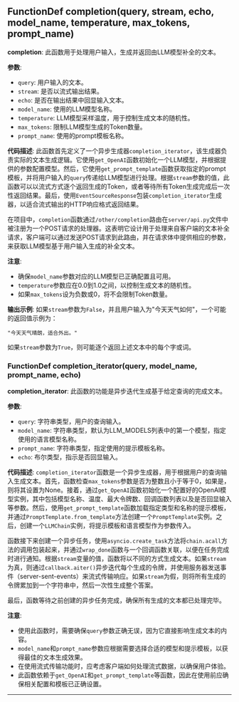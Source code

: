 ## FunctionDef completion(query, stream, echo, model_name, temperature, max_tokens, prompt_name)

**completion**: 此函数用于处理用户输入，生成并返回由LLM模型补全的文本。

**参数**:

- `query`: 用户输入的文本。
- `stream`: 是否以流式输出结果。
- `echo`: 是否在输出结果中回显输入文本。
- `model_name`: 使用的LLM模型名称。
- `temperature`: LLM模型采样温度，用于控制生成文本的随机性。
- `max_tokens`: 限制LLM模型生成的Token数量。
- `prompt_name`: 使用的prompt模板名称。

**代码描述**:
此函数首先定义了一个异步生成器`completion_iterator`，该生成器负责实际的文本生成逻辑。它使用`get_OpenAI`函数初始化一个LLM模型，并根据提供的参数配置模型。然后，它使用`get_prompt_template`函数获取指定的prompt模板，并将用户输入的`query`传递给LLM模型进行处理。根据`stream`参数的值，此函数可以以流式方式逐个返回生成的Token，或者等待所有Token生成完成后一次性返回结果。最后，使用`EventSourceResponse`包装`completion_iterator`生成器，以适合流式输出的HTTP响应格式返回结果。

在项目中，`completion`函数通过`/other/completion`路由在`server/api.py`文件中被注册为一个POST请求的处理器。这表明它设计用于处理来自客户端的文本补全请求，客户端可以通过发送POST请求到此路由，并在请求体中提供相应的参数，来获取LLM模型基于用户输入生成的补全文本。

**注意**:

- 确保`model_name`参数对应的LLM模型已正确配置且可用。
- `temperature`参数应在0.0到1.0之间，以控制生成文本的随机性。
- 如果`max_tokens`设为负数或0，将不会限制Token数量。

**输出示例**:
如果`stream`参数为`False`，并且用户输入为"今天天气如何"，一个可能的返回值示例为：

```
"今天天气晴朗，适合外出。"
```

如果`stream`参数为`True`，则可能逐个返回上述文本中的每个字或词。

### FunctionDef completion_iterator(query, model_name, prompt_name, echo)

**completion_iterator**: 此函数的功能是异步迭代生成基于给定查询的完成文本。

**参数**:

- `query`: 字符串类型，用户的查询输入。
- `model_name`: 字符串类型，默认为LLM_MODELS列表中的第一个模型，指定使用的语言模型名称。
- `prompt_name`: 字符串类型，指定使用的提示模板名称。
- `echo`: 布尔类型，指示是否回显输入。

**代码描述**:
`completion_iterator`函数是一个异步生成器，用于根据用户的查询输入生成文本。首先，函数检查`max_tokens`参数是否为整数且小于等于0，如果是，则将其设置为None。接着，通过`get_OpenAI`函数初始化一个配置好的OpenAI模型实例，其中包括模型名称、温度、最大令牌数、回调函数列表以及是否回显输入等参数。然后，使用`get_prompt_template`函数加载指定类型和名称的提示模板，并通过`PromptTemplate.from_template`方法创建一个`PromptTemplate`实例。之后，创建一个`LLMChain`实例，将提示模板和语言模型作为参数传入。

函数接下来创建一个异步任务，使用`asyncio.create_task`方法将`chain.acall`方法的调用包装起来，并通过`wrap_done`函数与一个回调函数关联，以便在任务完成时进行通知。根据`stream`变量的值，函数将以不同的方式生成文本。如果`stream`为真，则通过`callback.aiter()`异步迭代每个生成的令牌，并使用服务器发送事件（server-sent-events）来流式传输响应。如果`stream`为假，则将所有生成的令牌累加到一个字符串中，然后一次性生成整个答案。

最后，函数等待之前创建的异步任务完成，确保所有生成的文本都已处理完毕。

**注意**:

- 使用此函数时，需要确保`query`参数正确无误，因为它直接影响生成文本的内容。
- `model_name`和`prompt_name`参数应根据需要选择合适的模型和提示模板，以获得最佳的文本生成效果。
- 在使用流式传输功能时，应考虑客户端如何处理流式数据，以确保用户体验。
- 此函数依赖于`get_OpenAI`和`get_prompt_template`等函数，因此在使用前应确保相关配置和模板已正确设置。

***
